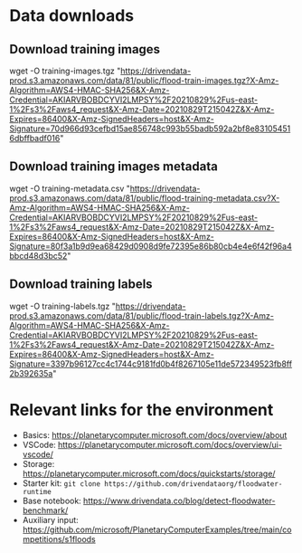 # Data downloads

## Download training images

wget -O training-images.tgz "https://drivendata-prod.s3.amazonaws.com/data/81/public/flood-train-images.tgz?X-Amz-Algorithm=AWS4-HMAC-SHA256&X-Amz-Credential=AKIARVBOBDCYVI2LMPSY%2F20210829%2Fus-east-1%2Fs3%2Faws4_request&X-Amz-Date=20210829T215042Z&X-Amz-Expires=86400&X-Amz-SignedHeaders=host&X-Amz-Signature=70d966d93cefbd15ae856748c993b55badb592a2bf8e831054516dbffbadf016"

## Download training images metadata

wget -O training-metadata.csv "https://drivendata-prod.s3.amazonaws.com/data/81/public/flood-training-metadata.csv?X-Amz-Algorithm=AWS4-HMAC-SHA256&X-Amz-Credential=AKIARVBOBDCYVI2LMPSY%2F20210829%2Fus-east-1%2Fs3%2Faws4_request&X-Amz-Date=20210829T215042Z&X-Amz-Expires=86400&X-Amz-SignedHeaders=host&X-Amz-Signature=80f3a1b9d9ea68429d0908d9fe72395e86b80cb4e4e6f42f96a4bbcd48d3bc52"

## Download training labels

wget -O training-labels.tgz "https://drivendata-prod.s3.amazonaws.com/data/81/public/flood-train-labels.tgz?X-Amz-Algorithm=AWS4-HMAC-SHA256&X-Amz-Credential=AKIARVBOBDCYVI2LMPSY%2F20210829%2Fus-east-1%2Fs3%2Faws4_request&X-Amz-Date=20210829T215042Z&X-Amz-Expires=86400&X-Amz-SignedHeaders=host&X-Amz-Signature=3397b96127cc4c1744c9181fd0b4f8267105e11de572349523fb8ff2b392635a"

# Relevant links for the environment

- Basics: https://planetarycomputer.microsoft.com/docs/overview/about
- VSCode: https://planetarycomputer.microsoft.com/docs/overview/ui-vscode/
- Storage: https://planetarycomputer.microsoft.com/docs/quickstarts/storage/
- Starter kit: ```git clone https://github.com/drivendataorg/floodwater-runtime```
- Base notebook: https://www.drivendata.co/blog/detect-floodwater-benchmark/
- Auxiliary input: https://github.com/microsoft/PlanetaryComputerExamples/tree/main/competitions/s1floods

